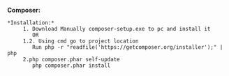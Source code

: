 **Composer:**

    *Installation:*
         1. Download Manually composer-setup.exe to pc and install it
            OR
         1.2. Using cmd go to project location                             
            Run php -r "readfile('https://getcomposer.org/installer');" | php
         2.php composer.phar self-update                   
 	        php composer.phar install                          
